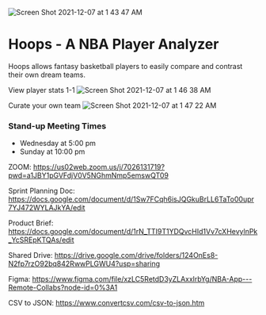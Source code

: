 ![Screen Shot 2021-12-07 at 1 43 47 AM](https://user-images.githubusercontent.com/45698971/144979800-00ace52b-9323-4bac-bb27-fd76e401a64a.png)

# Hoops - A NBA Player Analyzer 

Hoops allows fantasy basketball players to easily compare and contrast their own dream teams. 

View player stats 1-1 
![Screen Shot 2021-12-07 at 1 46 38 AM](https://user-images.githubusercontent.com/45698971/144980127-94a2b254-5611-45cf-b5e7-d99abd6a3744.png)

Curate your own team 
![Screen Shot 2021-12-07 at 1 47 22 AM](https://user-images.githubusercontent.com/45698971/144980221-6eb3edb2-ec62-4d7f-a27e-2165416ab3b0.png)


### Stand-up Meeting Times

- Wednesday at 5:00 pm
- Sunday at 10:00 pm

ZOOM: https://us02web.zoom.us/j/7026131719?pwd=a1JBY1pGVFdjV0V5NGhmNmp5emswQT09

Sprint Planning Doc: https://docs.google.com/document/d/1Sw7FCqh6isJQGkuBrLL6TaTo00upr7YJ472WYLAJkYA/edit

Product Brief: https://docs.google.com/document/d/1rN_TTI9T1YDQvcHId1Vv7cXHevylnPk_YcSREpKTQAs/edit

Shared Drive: https://drive.google.com/drive/folders/124OnEs8-N2fp7rzO92bq842RwwPLGWU4?usp=sharing

Figma: https://www.figma.com/file/xzLC5RetdD3yZLAxxlrbYg/NBA-App---Remote-Collabs?node-id=0%3A1

CSV to JSON: https://www.convertcsv.com/csv-to-json.htm
